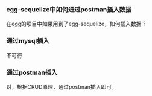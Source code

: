 ### egg-sequelize中如何通过postman插入数据
在egg的项目中如果用到了egg-sequelize，如何插入数据？

### 通过mysql插入
不可行
### 通过postman插入
对，根据CRUD原理，通过postman插入即可。